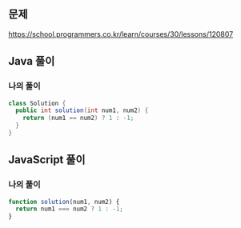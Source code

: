 ## 문제
https://school.programmers.co.kr/learn/courses/30/lessons/120807

## Java 풀이
### 나의 풀이
```java
class Solution {
  public int solution(int num1, num2) {
    return (num1 == num2) ? 1 : -1;
  }
}
```

## JavaScript 풀이
### 나의 풀이
```javascript
function solution(num1, num2) {
  return num1 === num2 ? 1 : -1;
}
```
